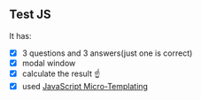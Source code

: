 ## Test JS

It has:

- [x] 3 questions and 3 answers(just one is correct)
- [x] modal window
- [x] calculate the result :point_up:
- [x] used [JavaScript Micro-Templating](https://johnresig.com/blog/javascript-micro-templating/)
